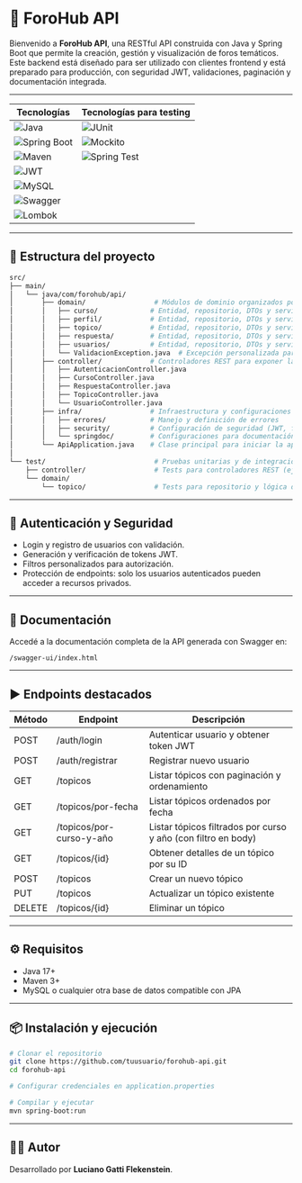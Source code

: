 
# 📣 ForoHub API

Bienvenido a **ForoHub API**, una RESTful API construida con Java y Spring Boot que permite la creación, gestión y visualización de foros temáticos. Este backend está diseñado para ser utilizado con clientes frontend y está preparado para producción, con seguridad JWT, validaciones, paginación y documentación integrada.

---

| Tecnologías              | Tecnologías para testing        |
|-------------------------|--------------------------------|
| ![Java](https://img.shields.io/badge/Java-ED8B00?style=for-the-badge&logo=java&logoColor=white) | ![JUnit](https://img.shields.io/badge/JUnit-25A162?style=for-the-badge&logo=junit5&logoColor=white) |
| ![Spring Boot](https://img.shields.io/badge/Spring_Boot-6DB33F?style=for-the-badge&logo=spring-boot&logoColor=white) | ![Mockito](https://img.shields.io/badge/Mockito-202020?style=for-the-badge&logo=mockito&logoColor=white) |
| ![Maven](https://img.shields.io/badge/Maven-C71A36?style=for-the-badge&logo=apache-maven&logoColor=white) | ![Spring Test](https://img.shields.io/badge/Spring_Test-6DB33F?style=for-the-badge&logo=spring&logoColor=white) |
| ![JWT](https://img.shields.io/badge/JWT-black?style=for-the-badge&logo=JSON%20web%20tokens) |  |
| ![MySQL](https://img.shields.io/badge/MySQL-005C84?style=for-the-badge&logo=mysql&logoColor=white) |  |
| ![Swagger](https://img.shields.io/badge/Swagger-85EA2D?style=for-the-badge&logo=swagger&logoColor=black) |  |
| ![Lombok](https://img.shields.io/badge/Lombok-A51C30?style=for-the-badge&logo=lombok&logoColor=white) |  |
---

## 📁 Estructura del proyecto

```bash
src/
├── main/
│   └── java/com/forohub/api/
│       ├── domain/                 # Módulos de dominio organizados por entidad y clases de soporte
│       │   ├── curso/             # Entidad, repositorio, DTOs y servicios de Curso
│       │   ├── perfil/            # Entidad, repositorio, DTOs y servicios de Perfil
│       │   ├── topico/            # Entidad, repositorio, DTOs y servicios de Tópico
│       │   ├── respuesta/         # Entidad, repositorio, DTOs y servicios de Respuesta
│       │   ├── usuarios/          # Entidad, repositorio, DTOs y servicios de Usuario
│       │   └── ValidacionException.java  # Excepción personalizada para errores de validación del dominio
│       ├── controller/            # Controladores REST para exponer la API
│       │   ├── AutenticacionController.java
│       │   ├── CursoController.java
│       │   ├── RespuestaController.java
│       │   ├── TopicoController.java
│       │   └── UsuarioController.java
│       ├── infra/                 # Infraestructura y configuraciones
│       │   ├── errores/           # Manejo y definición de errores
│       │   ├── security/          # Configuración de seguridad (JWT, filtros)
│       │   └── springdoc/         # Configuraciones para documentación Swagger/OpenAPI
│       └── ApiApplication.java    # Clase principal para iniciar la aplicación
│  
└── test/                           # Pruebas unitarias y de integración
    ├── controller/                 # Tests para controladores REST (ej. TopicoControllerTest)
    └── domain/
        └── topico/                 # Tests para repositorio y lógica de dominio (ej. TopicoRepositoryTest)
```

---

## 🔐 Autenticación y Seguridad

- Login y registro de usuarios con validación.
- Generación y verificación de tokens JWT.
- Filtros personalizados para autorización.
- Protección de endpoints: solo los usuarios autenticados pueden acceder a recursos privados.

---

## 📄 Documentación

Accedé a la documentación completa de la API generada con Swagger en:

```
/swagger-ui/index.html
```

---

## ▶️ Endpoints destacados

| Método | Endpoint                   | Descripción                                          |
|--------|----------------------------|-----------------------------------------------------|
| POST   | /auth/login                | Autenticar usuario y obtener token JWT              |
| POST   | /auth/registrar            | Registrar nuevo usuario                              |
| GET    | /topicos                  | Listar tópicos con paginación y ordenamiento         |
| GET    | /topicos/por-fecha        | Listar tópicos ordenados por fecha                    |
| GET    | /topicos/por-curso-y-año  | Listar tópicos filtrados por curso y año (con filtro en body) |
| GET    | /topicos/{id}             | Obtener detalles de un tópico por su ID               |
| POST   | /topicos                  | Crear un nuevo tópico                                |
| PUT    | /topicos                  | Actualizar un tópico existente                       |
| DELETE | /topicos/{id}             | Eliminar un tópico                                   |
---

## ⚙️ Requisitos

- Java 17+
- Maven 3+
- MySQL o cualquier otra base de datos compatible con JPA

---

## 📦 Instalación y ejecución

```bash
# Clonar el repositorio
git clone https://github.com/tuusuario/forohub-api.git
cd forohub-api

# Configurar credenciales en application.properties

# Compilar y ejecutar
mvn spring-boot:run
```

---

## 🧑‍💻 Autor

Desarrollado por **Luciano Gatti Flekenstein**.


